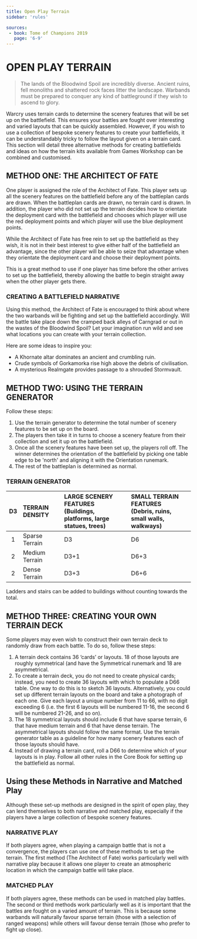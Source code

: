 ```yaml
---
title: Open Play Terrain
sidebar: 'rules'

sources:
 - book: Tome of Champions 2019
   page: '6-9'
---
```

# OPEN PLAY TERRAIN

>The lands of the Bloodwind Spoil are incredibly diverse. Ancient ruins, fell monoliths and shattered rock faces litter the landscape. Warbands must be prepared to conquer any kind of battleground if they wish to ascend to glory.

Warcry uses terrain cards to determine the scenery features that will be set up on the battlefield. This ensures your battles are fought over interesting and varied layouts that can be quickly assembled. However, if you wish to use a collection of bespoke scenery features to create your battlefields, it can be understandably tricky to follow the layout given on a terrain card. This section will detail three alternative methods for creating battlefields and ideas on how the terrain kits available from Games Workshop can be combined and customised.

## METHOD ONE: THE ARCHITECT OF FATE

One player is assigned the role of the Architect of Fate. This player sets up all the scenery features on the battlefield before any of the battleplan cards are drawn. When the battleplan cards are drawn, no terrain card is drawn. In addition, the player who did not set up the terrain decides how to orientate the deployment card with the battlefield and chooses which player will use the red deployment points and which player will use the blue deployment points.

While the Architect of Fate has free rein to set up the battlefield as they wish, it is not in their best interest to give either half of the battlefield an advantage, since the other player will be able to seize that advantage when they orientate the deployment card and choose their deployment points.

This is a great method to use if one player has time before the other arrives to set up the battlefield, thereby allowing the battle to begin straight away when the other player gets there.

### CREATING A BATTLEFIELD NARRATIVE

Using this method, the Architect of Fate is encouraged to think about where the two warbands will be fighting and set up the battlefield accordingly. Will the battle take place down the cramped back alleys of Carngrad or out in the wastes of the Bloodwind Spoil? Let your imagination run wild and see what locations you can create with your terrain collection. 

Here are some ideas to inspire you:

 - A Khornate altar dominates an ancient and crumbling ruin.
 - Crude symbols of Gorkamorka rise high above the debris of civilisation.
 - A mysterious Realmgate provides passage to a shrouded Stormvault.

## METHOD TWO: USING THE TERRAIN GENERATOR

Follow these steps:

1. Use the terrain generator to determine the total number of scenery features to be set up on the board.
2. The players then take it in turns to choose a scenery feature from their collection and set it up on the battlefield.
3. Once all the scenery features have been set up, the players roll off. The winner determines the orientation of the battlefield by picking one table edge to be 'north' and aligning it with the Orientation runemark.
4. The rest of the battleplan is determined as normal.

### TERRAIN GENERATOR

| D3 | TERRAIN DENSITY | LARGE SCENERY FEATURES <br />(Buildings, platforms, large statues, trees) | SMALL TERRAIN FEATURES <br/>(Debris, ruins, small walls, walkways) |
| :-: | :- | :- | :- |
| 1 | Sparse Terrain | D3 | D6 | 
| 2 | Medium Terrain | D3+1 | D6+3 |
| 2 | Dense Terrain | D3+3 | D6+6 |

Ladders and stairs can be added to buildings without counting towards the total.

##  METHOD THREE: CREATING YOUR OWN TERRAIN DECK

Some players may even wish to construct their own terrain deck to randomly draw from each battle. To do so, follow these steps:

1. A terrain deck contains 36 ‘cards’ or layouts. 18 of those layouts are roughly symmetrical (and have the Symmetrical runemark and 18 are asymmetrical.
2. To create a terrain deck, you do not need to create physical cards; instead, you need to create 36 layouts with which to populate a D66 table. One way to do this is to sketch 36 layouts. Alternatively, you could set up different terrain layouts on the board and take a photograph of each one. Give each layout a unique number from 11 to 66, with no digit exceeding 6 (i.e. the first 6 layouts will be numbered 11-16, the second 6 will be numbered 21-26, and so on).
3. The 18 symmetrical layouts should include 6 that have sparse terrain, 6 that have medium terrain and 6 that have dense terrain. The asymmetrical layouts should follow the same format. Use the terrain generator table as a guideline for how many scenery features each of those layouts should have.
4. Instead of drawing a terrain card, roll a D66 to determine which of your layouts is in play. Follow all other rules in the Core Book for setting up the battlefield as normal.

## Using these Methods in Narrative and Matched Play
Although these set-up methods are designed in the spirit of open play, they can lend themselves to both narrative and matched play, especially if the players have a large collection of bespoke scenery features.

### NARRATIVE PLAY

If both players agree, when playing a campaign battle that is not a convergence, the players can use one of these methods to set up the terrain. The first method (The Architect of Fate) works particularly well with narrative play because it allows one player to create an atmospheric location in which the campaign battle will take place.

### MATCHED PLAY

If both players agree, these methods can be used in matched play battles. The second or third methods work particularly well as it is important that the battles are fought on a varied amount of terrain. This is because some warbands will naturally favour sparse terrain (those with a selection of ranged weapons) while others will favour dense terrain (those who prefer to fight up close).
